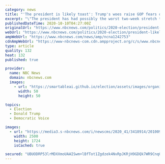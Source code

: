 ```yaml
---
category: news
title: "'The president is likely toast': Trump's woes raise GOP fears of a blue wave"
excerpt: "\"The president has had possibly the worst two-week stretch that a candidate could have going into the final month of an election,\" one Republican strategist said."
publishedDateTime: 2020-10-10T04:27:00Z
originalUrl: "https://www.nbcnews.com/politics/2020-election/president-likely-toast-trump-s-woes-raise-gop-fears-blue-n1242753"
webUrl: "https://www.nbcnews.com/politics/2020-election/president-likely-toast-trump-s-woes-raise-gop-fears-blue-n1242753"
ampWebUrl: "https://www.nbcnews.com/news/amp/ncna1242753"
cdnAmpWebUrl: "https://www-nbcnews-com.cdn.ampproject.org/c/s/www.nbcnews.com/news/amp/ncna1242753"
type: article
quality: 132
heat: 132
published: true

provider:
  name: NBC News
  domain: nbcnews.com
  images:
    - url: "https://smartableai.github.io/election/assets/images/organizations/nbcnews.com-50x50.jpg"
      width: 50
      height: 50

topics:
  - Election
  - Donald Trump
  - Democratic Voice

images:
  - url: "https://media3.s-nbcnews.com/i/newscms/2020_41/3418914/201009-donald-trump-al-1420_d0ed04371569c11d325b6ef020a5f58d.jpg"
    width: 2500
    height: 1724
    isCached: true

secured: "UBUODRP53lrMDXXmoUAAISwm+lBfTot1Zgdzek4NvRpJKRjH9GDQk7WR9Cnq0CGIUpmythJJtoIC/6Nhc6oQfNMMqahVP9BQaNAxIxiiOkhtU/BitAibovdiDUW9AB50+L1YLlKTuev982DwIzFoPNB7gtJWC8iMqG7nj3V062GZa8vUgOIT0aCSq4tsRjIyZzBJfP4DajiozL1x97J6U03ym6PHTnXMf7o6lN6D+I26fZQ4hJ8LvtwzlkbPUWxMN2PGutk92zxWgJxzl70vPbpWNOcKxlJfIqHAyvJkSaABRgCudG+hkK/tTLUaMq3p/LhWyPAbuCVa66uY6zz/hz4sl9eQQIrsMtO++D7kWkM=;FH809WZQ1fNBiAIYCkDMJA=="
---
```


